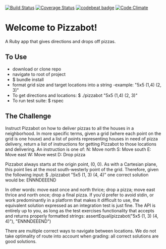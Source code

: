 [![Build Status](https://travis-ci.org/DeweyBanks/pizzabot.svg?branch=master)](https://travis-ci.org/DeweyBanks/pizzabot)
[![Coverage Status](https://coveralls.io/repos/github/DeweyBanks/pizzabot/badge.svg?branch=updated)](https://coveralls.io/github/DeweyBanks/pizzabot?branch=updated)
[![codebeat badge](https://codebeat.co/badges/9d19d76b-d5d0-4fcf-80aa-52eac85c2913)](https://codebeat.co/projects/github-com-deweybanks-pizzabot-master)
[![Code Climate](https://codeclimate.com/github/DeweyBanks/pizzabot/badges/gpa.svg)](https://codeclimate.com/github/DeweyBanks/pizzabot)

# Welcome to Pizzabot!
A Ruby app that gives directions and drops off pizzas.

## To Use
  - download or clone repo
  - navigate to root of project
  - $ bundle install
  - format grid size and target locations into a string
    -example: "5x5 (1,4) (2, 3)"
  - To get directions and locations:
    $ ./pizzabot "5x5 (1,4) (2, 3)"
  - To run test suite:
    $ rspec

## The Challenge

Instruct Pizzabot on how to deliver pizzas to all the houses in a neighborhood. In more specific terms, given a grid (where each point on the grid is one house) and a list of points representing houses in need of pizza delivery, return a list of instructions for getting Pizzabot to those locations and delivering. An instruction is one of: N: Move north S: Move south E: Move east W: Move west D: Drop pizza

Pizzabot always starts at the origin point, (0, 0). As with a Cartesian plane, this point lies at the most south-westerly point of the grid. Therefore, given the following input: $ ./pizzabot "5x5 (1, 3) (4, 4)" one correct solution would be: ENNNDEEEND

In other words: move east once and north thrice; drop a pizza; move east thrice and north once; drop a final pizza. If you'd prefer to avoid stdin, or work predominantly in a platform that makes it difficult to use, the equivalent solution expressed as an integration test is just fine. The API is entirely up to you, as long as the test exercises functionality that accepts and returns properly formatted strings: assertEqual(pizzabot("5x5 (1, 3) (4, 4)"), "ENNNDEEEND")

There are multiple correct ways to navigate between locations. We do not take optimality of route into account when grading: all correct solutions are good solutions.

